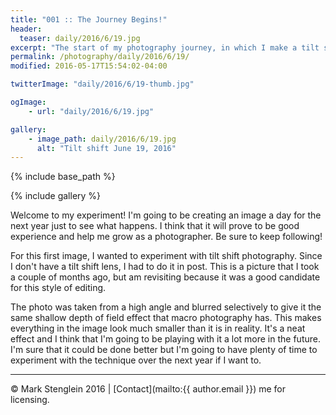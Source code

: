 ```yaml
---
title: "001 :: The Journey Begins!"
header:
  teaser: daily/2016/6/19.jpg
excerpt: "The start of my photography journey, in which I make a tilt shift image."
permalink: /photography/daily/2016/6/19/
modified: 2016-05-17T15:54:02-04:00

twitterImage: "daily/2016/6/19-thumb.jpg"

ogImage:
    - url: "daily/2016/6/19.jpg"

gallery:
    - image_path: daily/2016/6/19.jpg
      alt: "Tilt shift June 19, 2016"
---
```


{% include base_path %}

{% include gallery %}

Welcome to my experiment! I'm going to be creating an image a day for the next year just to see what happens. I think that it will prove to be good experience and help me grow as a photographer. Be sure to keep following!

For this first image, I wanted to experiment with tilt shift photography. Since I don't have a tilt shift lens, I had to do it in post. This is a picture that I took a couple of months ago, but am revisiting because it was a good candidate for this style of editing.

The photo was taken from a high angle and blurred selectively to give it the same shallow depth of field effect that macro photography has. This makes everything in the image look much smaller than it is in reality. It's a neat effect and I think that I'm going to be playing with it a lot more in the future. I'm sure that it could be done better but I'm going to have plenty of time to experiment with the technique over the next year if I want to.

---

&copy; Mark Stenglein 2016 \| [Contact](mailto:{{ author.email }}) me for licensing.